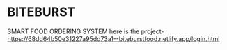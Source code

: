 # BITEBURST
SMART FOOD ORDERING SYSTEM
here is the project-https://68dd64b50e31227a95dd73a1--biteburstfood.netlify.app/login.html

